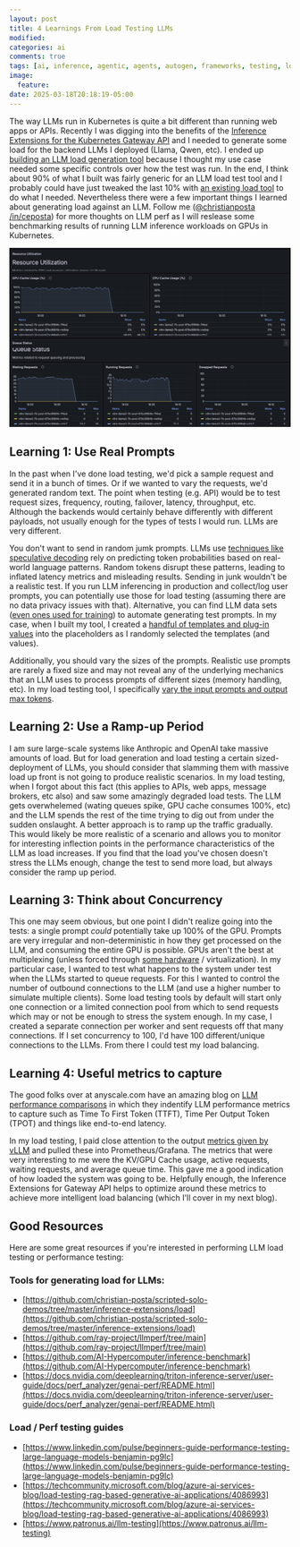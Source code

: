 ```yaml
---
layout: post
title: 4 Learnings From Load Testing LLMs
modified:
categories: ai
comments: true
tags: [ai, inference, agentic, agents, autogen, frameworks, testing, load, performance]
image:
  feature:
date: 2025-03-18T20:18:19-05:00
---
```


The way LLMs run in Kubernetes is quite a bit different than running web apps or APIs. Recently I was digging into the benefits of the [Inference Extensions for the Kubernetes Gateway API](https://gateway-api-inference-extension.sigs.k8s.io) and I needed to generate some load for the backend LLMs I deployed (Llama, Qwen, etc). I ended up [building an LLM load generation tool](https://github.com/christian-posta/scripted-solo-demos/tree/master/inference-extensions/load) because I thought my use case needed some specific controls over how the test was run. In the end, I think about 90% of what I built was fairly generic for an LLM load test tool and I probably could have just tweaked the last 10% with [an existing load tool](https://github.com/ray-project/llmperf/tree/main) to do what I needed. Nevertheless there were a few important things I learned about generating load against an LLM. Follow me ([@christianposta](https://x.com/christianposta) [/in/ceposta](https://linkedin.com/in/ceposta)) for more thoughts on LLM perf as I will reslease some benchmarking results of running LLM inference workloads on GPUs in Kubernetes. 

![](/images/llm-load/grafana.png)

## Learning 1: Use Real Prompts

In the past when I've done load testing, we'd pick a sample request and send it in a bunch of times. Or if we wanted to vary the requests, we'd generated random text. The point when testing (e.g. API) would be to test request sizes, frequency, routing, failover, latency, throughput, etc. Although the backends would certainly behave differently with different payloads, not usually enough for the types of tests I would run. LLMs are very different. 

You don't want to send in random jumk prompts. LLMs use [techniques like speculative decoding](https://arxiv.org/abs/2211.17192) rely on predicting token probabilities based on real-world language patterns. Random tokens disrupt these patterns, leading to inflated latency metrics and misleading results. Sending in junk wouldn't be a realistic test. If you run LLM inferencing in production and collect/log user prompts, you can potentially use those for load testing (assuming there are no data privacy issues with that). Alternative, you can find LLM data sets ([even ones used for training](https://github.com/Zjh-819/LLMDataHub)) to automate generating test prompts. In my case, when I built my tool, I created a [handful of templates and plug-in values](https://github.com/christian-posta/scripted-solo-demos/blob/master/inference-extensions/load/analysis.py#L32) into the placeholders as I randomly selected the templates (and values).

Additionally, you should vary the sizes of the prompts. Realistic use prompts are rarely a fixed size and may not reveal any of the underlying mechanics that an LLM uses to process prompts of different sizes (memory handling, etc). In my load testing tool, I specifically [vary the input prompts and output max tokens](https://github.com/christian-posta/scripted-solo-demos/blob/master/inference-extensions/load/load_test.py#L34).  


## Learning 2: Use a Ramp-up Period

I am sure large-scale systems like Anthropic and OpenAI take massive amounts of load. But for load generation and load testing a certain sized-deployment of LLMs, you should consider that slamming them with massive load up front is not going to produce realistic scenarios. In my load testing, when I forgot about this fact (this applies to APIs, web apps, message brokers, etc also) and saw some amazingly degraded load tests. The LLM gets overwhelemed (wating queues spike, GPU cache consumes 100%, etc) and the LLM spends the rest of the time trying to dig out from under the sudden onslaught. A better approach is to ramp up the traffic gradually. This would likely be more realistic of a scenario and allows you to monitor for interesting inflection points in the performance characteristics of the LLM as load increases. If you find that the load you've chosen doesn't stress the LLMs enough, change the test to send more load, but always consider the ramp up period. 


## Learning 3: Think about Concurrency

This one may seem obvious, but one point I didn't realize going into the tests: a single prompt *could* potentially take up 100% of the GPU. Prompts are very irregular and non-deterministic in how they get processed on the LLM, and consuming the entire GPU is possible. GPUs aren't the best at multiplexing (unless forced through [some hardware](https://www.nvidia.com/en-us/technologies/multi-instance-gpu/) / virtualization). In my particular case, I wanted to test what happens to the system under test when the LLMs started to queue requests. For this I wanted to control the number of outbound connections to the LLM (and use a higher number to simulate multiple clients). Some load testing tools by default will start only one connection or a limited connection pool from which to send requests which may or not be enough to stress the system enough. In my case, I created a separate connection per worker and sent requests off that many connections. If I set concurrency to 100, I'd have 100 different/unique connections to the LLMs. From there I could test my load balancing. 


## Learning 4: Useful metrics to capture

The good folks over at anyscale.com have an amazing blog on [LLM performance comparisons](https://www.anyscale.com/blog/reproducible-performance-metrics-for-llm-inference#size-of-input) in which they indentify LLM performance metrics to capture such as Time To First Token (TTFT), Time Per Output Token (TPOT) and things like end-to-end latency. 

In my load testing, I paid close attention to the output [metrics given by vLLM](https://docs.vllm.ai/en/latest/serving/metrics.html) and pulled these into Prometheus/Grafana. The metrics that were very interesting to me were the KV/GPU Cache usage, active requests, waiting requests, and average queue time. This gave me a good indication of how loaded the system was going to be. Helpfully enough, the Inference Extensions for Gateway API helps to optimize around these metrics to achieve more intelligent load balancing (which I'll cover in my next blog). 


## Good Resources

Here are some great resources if you're interested in performing LLM load testing or performance testing:

### Tools for generating load for LLMs:

* [https://github.com/christian-posta/scripted-solo-demos/tree/master/inference-extensions/load](https://github.com/christian-posta/scripted-solo-demos/tree/master/inference-extensions/load)
* [https://github.com/ray-project/llmperf/tree/main](https://github.com/ray-project/llmperf/tree/main)
* [https://github.com/AI-Hypercomputer/inference-benchmark](https://github.com/AI-Hypercomputer/inference-benchmark)
* [https://docs.nvidia.com/deeplearning/triton-inference-server/user-guide/docs/perf_analyzer/genai-perf/README.html](https://docs.nvidia.com/deeplearning/triton-inference-server/user-guide/docs/perf_analyzer/genai-perf/README.html)



### Load / Perf testing guides

* [https://www.linkedin.com/pulse/beginners-guide-performance-testing-large-language-models-benjamin-pg9lc](https://www.linkedin.com/pulse/beginners-guide-performance-testing-large-language-models-benjamin-pg9lc)
* [https://techcommunity.microsoft.com/blog/azure-ai-services-blog/load-testing-rag-based-generative-ai-applications/4086993](https://techcommunity.microsoft.com/blog/azure-ai-services-blog/load-testing-rag-based-generative-ai-applications/4086993)
* [https://www.patronus.ai/llm-testing](https://www.patronus.ai/llm-testing)


